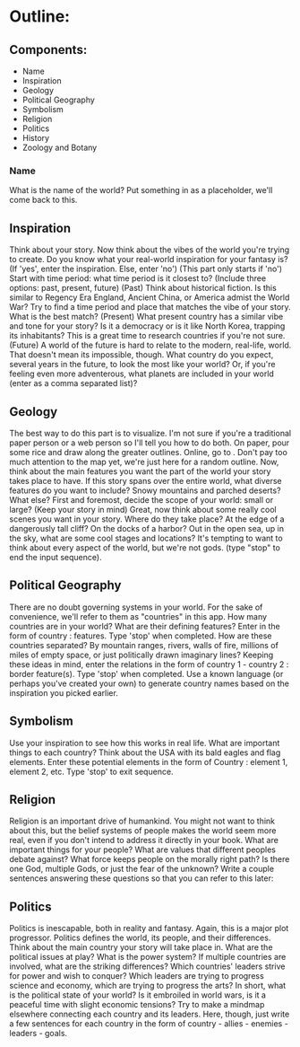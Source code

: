# Outline:
## Components:
- Name
- Inspiration
- Geology
- Political Geography
- Symbolism
- Religion
- Politics
- History
- Zoology and Botany

### Name
What is the name of the world? Put something in as a placeholder, we'll come back to this.

## Inspiration
Think about your story. Now think about the vibes of the world you're trying to create. Do you know what your real-world inspiration for your fantasy is? (If 'yes', enter the inspiration. Else, enter 'no')
(This part only starts if 'no')
Start with time period: what time period is it closest to? (Include three options: past, present, future)
(Past)
Think about historical fiction. Is this similar to Regency Era England, Ancient China, or America admist the World War? Try to find a time period and place that matches the vibe of your story. What is the best match? 
(Present) 
What present country has a similar vibe and tone for your story? Is it a democracy or is it like North Korea, trapping its inhabitants? This is a great time to research countries if you're not sure. 
(Future)
A world of the future is hard to relate to the modern, real-life, world. That doesn't mean its impossible, though. What country do you expect, several years in the future, to look the most like your world? Or, if you're feeling even more adventerous, what planets are included in your world (enter as a comma separated list)?

## Geology
The best way to do this part is to visualize. I'm not sure if you're a traditional paper person or a web person so I'll tell you how to do both. On paper, pour some rice and draw along the greater outlines. Online, go to <a href="https://azgaar.github.io/Fantasy-Map-Generator/"></a>. Don't pay too much attention to the map yet, we're just here for a random outline. 
Now, think about the main features you want the part of the world your story takes place to have. If this story spans over the entire world, what diverse features do you want to include? Snowy mountains and parched deserts? What else? First and foremost, decide the scope of your world: small or large? (Keep your story in mind)
Great, now think about some really cool scenes you want in your story. Where do they take place? At the edge of a dangerously tall cliff? On the docks of a harbor? Out in the open sea, up in the sky, what are some cool stages and locations? It's tempting to want to think about every aspect of the world, but we're not gods. (type "stop" to end the input sequence).

## Political Geography
There are no doubt governing systems in your world. For the sake of convenience, we'll refer to them as "countries" in this app. How many countries are in your world? What are their defining features? Enter in the form of country : features. Type 'stop' when completed.
How are these countries separated? By mountain ranges, rivers, walls of fire, millions of miles of empty space, or just politically drawn imaginary lines? Keeping these ideas in mind, enter the relations in the form of country 1 - country 2 : border feature(s). Type 'stop' when completed.
Use a known language (or perhaps you've created your own) to generate country names based on the inspiration you picked earlier. 

## Symbolism
Use your inspiration to see how this works in real life. What are important things to each country? Think about the USA with its bald eagles and flag elements. Enter these potential elements in the form of Country : element 1, element 2, etc. Type 'stop' to exit sequence. 

## Religion
Religion is an important drive of humankind. You might not want to think about this, but the belief systems of people makes the world seem more real, even if you don't intend to address it directly in your book. What are important things for your people? What are values that different peoples debate against? What force keeps people on the morally right path? Is there one God, multiple Gods, or just the fear of the unknown? Write a couple sentences answering these questions so that you can refer to this later:

## Politics
Politics is inescapable, both in reality and fantasy. Again, this is a major plot progressor. Politics defines the world, its people, and their differences. Think about the main country your story will take place in. What are the political issues at play? What is the power system? If multiple countries are involved, what are the striking differences? Which countries' leaders strive for power and wish to conquer? Which leaders are trying to progress science and economy, which are trying to progress the arts? In short, what is the political state of your world? Is it embroiled in world wars, is it a peaceful time with slight economic tensions? Try to make a mindmap elsewhere connecting each country and its leaders. Here, though, just write a few sentences for each country in the form of country - allies - enemies - leaders - goals. 

